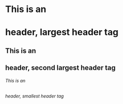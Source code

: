 # This is an <h1> header, largest header tag
## This is an <h2> header, second largest header tag
###### This is an <h6> header, smallest header tag
